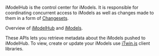iModelHub is the control center for iModels. It is responsible for coordinating concurrent access to iModels as well as changes made to them in a form of [Changesets](https://www.itwinjs.org/learning/glossary/#changeset).

Overview of [iModelHub](https://www.itwinjs.org/learning/imodelhub/) and [iModels](https://www.itwinjs.org/learning/imodels/).

These APIs lets you retrieve metadata about the iModels pushed to iModelHub. To view, create or update your iModels use [iTwin.js](https://www.itwinjs.org/) client libraries.
